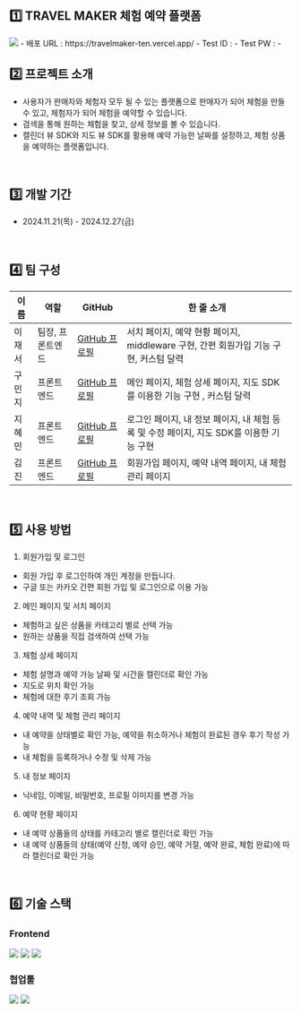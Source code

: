 ## 1️⃣ TRAVEL MAKER 체험 예약 플랫폼

  <img src="https://github.com/user-attachments/assets/ad4872bd-fee2-4fec-9b1a-4daf1fc2b98a"/>
- 배포 URL : https://travelmaker-ten.vercel.app/
- Test ID :
- Test PW :
- 
<br />

## 2️⃣ 프로젝트 소개

- 사용자가 판매자와 체험자 모두 될 수 있는 플랫폼으로 판매자가 되어 체험을 만들수 있고, 체험자가 되어 체험을 예약할 수 있습니다.
- 검색을 통해 원하는 체험을 찾고, 상세 정보를 볼 수 있습니다.
- 캘린더 뷰 SDK와 지도 뷰 SDK를 활용해 예약 가능한 날짜를 설정하고, 체험 상품을 예약하는 플랫폼입니다.

<br />

## 3️⃣ 개발 기간

- 2024.11.21(목) - 2024.12.27(금)

<br />

## 4️⃣ 팀 구성

| 이름   | 역할                | GitHub                                      | 한 줄 소개                  |
|--------|---------------------|---------------------------------------------|-----------------------------|
| 이재서 | 팀장, 프론트엔드     | [GitHub 프로필](https://github.com/JaeGuipi) | 서치 페이지, 예약 현황 페이지, middleware 구현, 간편 회원가입 기능 구현, 커스텀 달력|
| 구민지 | 프론트엔드           | [GitHub 프로필](https://github.com/99mingji) | 메인 페이지, 체험 상세 페이지, 지도 SDK를 이용한 기능 구현 , 커스텀 달력|
| 지혜민 | 프론트엔드           | [GitHub 프로필](https://github.com/hyemeeny) | 로그인 페이지, 내 정보 페이지, 내 체험 등록 및 수정 페이지, 지도 SDK를 이용한 기능 구현    |
| 김진 | 프론트엔드             | [GitHub 프로필](https://github.com/jjeankim) | 회원가입 페이지, 예약 내역 페이지, 내 체험 관리 페이지 |

<br />

## 5️⃣ 사용 방법

1. 회원가입 및 로그인
- 회원 가입 후 로그인하여 개인 계정을 만듭니다.
- 구글 또는 카카오 간편 회원 가입 및 로그인으로 이용 가능

2. 메인 페이지 및 서치 페이지
- 체험하고 싶은 상품을 카테고리 별로 선택 가능
- 원하는 상품을 직접 검색하여 선택 가능

3. 체험 상세 페이지
- 체험 설명과 예약 가능 날짜 및 시간을 캘린더로 확인 가능
- 지도로 위치 확인 가능
- 체험에 대한 후기 조회 가능

4. 예약 내역 및 체험 관리 페이지
- 내 예약을 상태별로 확인 가능, 예약을 취소하거나 체험이 완료된 경우 후기 작성 가능
- 내 체험을 등록하거나 수정 및 삭제 가능

5. 내 정보 페이지
- 닉네임, 이메일, 비밀번호, 프로필 이미지를 변경 가능

6. 예약 현황 페이지
- 내 예약 상품들의 상태를 카테고리 별로 캘린더로 확인 가능
- 내 예약 상품들의 상태(예약 신청, 예약 승인, 예약 거절, 예약 완료, 체험 완료)에 따라 캘린더로 확인 가능

<br />

## 6️⃣ 기술 스택
### Frontend

<img src="https://img.shields.io/badge/next.js-000000?style=flat-square&logo=next.js&logoColor=white"/> <img src="https://img.shields.io/badge/typescript-3178C6?style=flat-square&logo=typeScript&logoColor=white"/> <img src="https://img.shields.io/badge/sass-CC6699?style=flat-square&logo=sass&logoColor=white"/>

### 협업툴
<img src="https://img.shields.io/badge/github-181717?style=flat-square&logo=github&logoColor=white"/> <img src="https://img.shields.io/badge/notion-000000?style=flat-square&logo=notion&logoColor=white"/>



